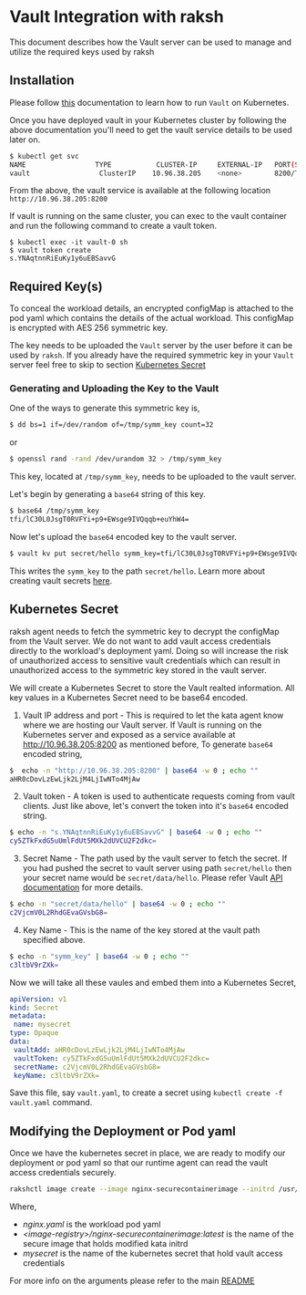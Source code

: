 # Vault Integration with raksh

This document describes how the Vault server can be used to manage and utilize the required keys used by raksh

## Installation

Please follow [this](https://www.vaultproject.io/docs/platform/k8s/run.html) documentation to learn how to run `Vault` on Kubernetes.

Once you have deployed vault in your Kubernetes cluster by following the above documentation you'll need to get the vault service details to be used later on.


```sh
$ kubectl get svc
NAME                 TYPE           CLUSTER-IP     EXTERNAL-IP   PORT(S)                   AGE
vault                 ClusterIP    10.96.38.205    <none>        8200/TCP,8201/TCP         14h
```
From the above,  the vault service is available at the following location `http://10.96.38.205:8200`

If vault is running on the same cluster, you can exec to the vault container and run the following command to create a vault token.

```
$ kubectl exec -it vault-0 sh
$ vault token create
s.YNAqtnnRiEuKy1y6uEBSavvG
```

## Required Key(s)

To conceal the workload details, an encrypted configMap is attached to the pod yaml which contains the details of the actual workload. This configMap is encrypted with AES 256 symmetric key.

The key needs to be uploaded the `Vault` server by the user before it can be used by `raksh`. If you already have the required symmetric key in your `Vault` server feel free to skip to section [Kubernetes Secret](##Kubernetes-Secret)

### Generating and Uploading the Key to the Vault

One of the ways to generate this symmetric key is,

```sh
$ dd bs=1 if=/dev/random of=/tmp/symm_key count=32
```
or
```sh
$ openssl rand -rand /dev/urandom 32 > /tmp/symm_key
```

This key, located at `/tmp/symm_key`, needs to be uploaded to the vault server.

Let's begin by generating a `base64` string of this key.

```sh
$ base64 /tmp/symm_key
tfi/lC30L0JsgT0RVFYi+p9+EWsge9IVQqqb+euYhW4=
```

Now let's upload the `base64` encoded key to the vault server.

```sh
$ vault kv put secret/hello symm_key=tfi/lC30L0JsgT0RVFYi+p9+EWsge9IVQqqb+euYhW4=
```
This writes the `symm_key` to the path `secret/hello`. Learn more about creating vault secrets [here](https://www.vaultproject.io/intro/getting-started/first-secret.html).

## Kubernetes Secret

raksh agent needs to fetch the symmetric key to decrypt the configMap from the Vault server. We do not want to add vault access credentials directly to the workload's deployment yaml. Doing so will increase the risk of unauthorized access to sensitive vault credentials which can result in unauthorized access to the symmetric key stored in the vault server.

We will create a Kubernetes Secret to store the Vault realted information. All key values in a Kubernetes Secret need to be base64 encoded.

1. Vault IP address and port - This is required to let the kata agent know where we are hosting our Vault server. If Vault is running on the Kubernetes server and exposed as a service available at http://10.96.38.205:8200 as mentioned before, To generate `base64` encoded string,

```sh
$  echo -n "http://10.96.38.205:8200" | base64 -w 0 ; echo ""
aHR0cDovLzEwLjk2LjM4LjIwNTo4MjAw
```
2. Vault token - A token is used to authenticate requests coming from vault clients. Just like above, let's convert the token into it's `base64` encoded string.
```sh
$ echo -n "s.YNAqtnnRiEuKy1y6uEBSavvG" | base64 -w 0 ; echo ""
cy5ZTkFxdG5uUmlFdUt5MXk2dUVCU2F2dkc=
```
3. Secret Name - The path used by the vault server to fetch the secret. If you had pushed the secret to vault server using path `secret/hello` then your secret name would be `secret/data/hello`. Please refer Vault [API documentation](https://www.vaultproject.io/api/secret/kv/kv-v2.html#read-secret-version) for more details.
```sh
$ echo -n "secret/data/hello" | base64 -w 0 ; echo ""
c2VjcmV0L2RhdGEvaGVsbG8=
```
4. Key Name - This is the name of the key stored at the vault path specified above.
```sh
$ echo -n "symm_key" | base64 -w 0 ; echo ""
c3ltbV9rZXk=
```

Now we will take all these vaules and embed them into a Kubernetes Secret,

```yaml
apiVersion: v1
kind: Secret
metadata:
 name: mysecret
type: Opaque
data:
 vaultAdd: aHR0cDovLzEwLjk2LjM4LjIwNTo4MjAw
 vaultToken: cy5ZTkFxdG5uUmlFdUt5MXk2dUVCU2F2dkc=
 secretName: c2VjcmV0L2RhdGEvaGVsbG8=
 keyName: c3ltbV9rZXk=
```
Save this file, say `vault.yaml`, to create a secret using `kubectl create -f vault.yaml` command.

## Modifying the Deployment or Pod yaml

Once we have the kubernetes secret in place, we are ready to modify our deployment or pod yaml so that our runtime agent can read the vault access credentials securely.

```sh
rakshctl image create --image nginx-securecontainerimage --initrd /usr/share/kata-containers/kata-containers-initrd.img --vmlinux /usr/share/kata-containers/vmlinux.container --symmKeyFile /root/key_file --filename /securecontainers/sample/nginx.yaml --scratch <image-registry>/sc-image:latest --push --vaultSecret mysecret <image-registry>/nginx-securecontainerimage:latest
```
Where,

* _nginx.yaml_ is the workload pod yaml
* _&lt;image-registry&gt;/nginx-securecontainerimage:latest_ is the name of the secure image that holds modified kata initrd
* _mysecret_ is the name of the kubernetes secret that hold vault access credentials

For more info on the arguments please refer to the main [README](../README.md)
